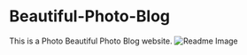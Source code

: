 # Beautiful-Photo-Blog
This is a Photo Beautiful Photo Blog website.
<img src="Beautiful-Photo-Blog/readme.jpg" alt="Readme Image">

